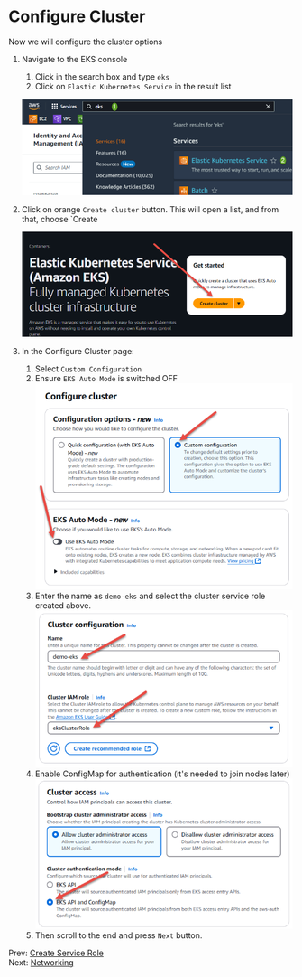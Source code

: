 # Configure Cluster

Now we will configure the cluster options

1. Navigate to the EKS console
    1. Click in the search box and type `eks`
    1. Click on `Elastic Kubernetes Service` in the result list

    ![](../images/03-eks.png)

1. Click on orange `Create cluster` button. This will open a list, and from that, choose `Create

    ![](../images/03-add-cluster.png)

1. In the Configure Cluster page:
    1. Select `Custom Configuration`
    1. Ensure `EKS Auto Mode` is switched OFF
      ![](../images/03-configure.png)
    1. Enter the name as `demo-eks` and select the cluster service role created above.
      ![](../images/03-configure-2.png)
    1. Enable ConfigMap for authentication (it's needed to join nodes later)
      ![](../images/03-configure-3.png)
    1. Then scroll to the end and press `Next` button.

Prev: [Create Service Role](./02-create-service-role.md)<br/>
Next: [Networking](./04-networking.md)
